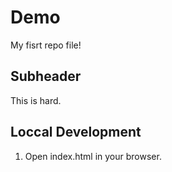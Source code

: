 # Demo

My fisrt repo file!

## Subheader

This is hard.
            
## Loccal Development

1. Open index.html in your browser.

